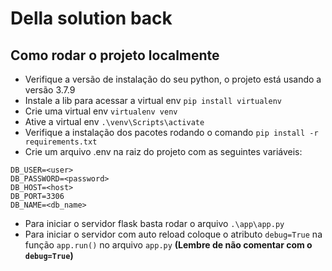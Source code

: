 # Della solution back

## Como rodar o projeto localmente
- Verifique a versão de instalação do seu python, o projeto está usando a versão 3.7.9
- Instale a lib para acessar a virtual env `pip install virtualenv`
- Crie uma virtual env `virtualenv venv`
- Ative a virtual env `.\venv\Scripts\activate`
- Verifique a instalação dos pacotes rodando o comando `pip install -r requirements.txt`
- Crie um arquivo .env na raiz do projeto com as seguintes variáveis:
```
DB_USER=<user>
DB_PASSWORD=<password>
DB_HOST=<host>
DB_PORT=3306
DB_NAME=<db_name>
```
- Para iniciar o servidor flask basta rodar o arquivo `.\app\app.py`
- Para iniciar o servidor com auto reload coloque o atributo `debug=True` na função `app.run()` no arquivo `app.py` **(Lembre de não comentar com o `debug=True`)**
